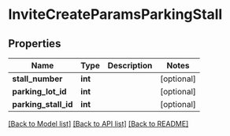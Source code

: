 # InviteCreateParamsParkingStall

## Properties
Name | Type | Description | Notes
------------ | ------------- | ------------- | -------------
**stall_number** | **int** |  | [optional] 
**parking_lot_id** | **int** |  | [optional] 
**parking_stall_id** | **int** |  | [optional] 

[[Back to Model list]](../README.md#documentation-for-models) [[Back to API list]](../README.md#documentation-for-api-endpoints) [[Back to README]](../README.md)


